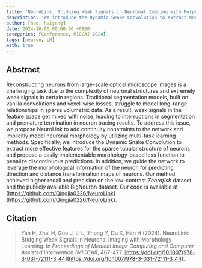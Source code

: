 ```yaml
---
title: 'NeuroLink: Bridging Weak Signals in Neuronal Imaging with Morphology Learning'
description: 'We introduce the Dynamic Snake Convolution to extract more effective features for the sparse tubular structure of neurons and propose a easily implementable morphology-based loss function to penalize discontinuous predictions.'
author: [hao, haiyang]
date: 2024-10-06 00:00:00 +0800
categories: [Conference, MICCAI 2024]
tags: [neuron, LM]
math: true
---
```


## Abstract

Reconstructing neurons from large-scale optical microscope images is a challenging task due to the complexity of neuronal structures and extremely weak signals in certain regions. Traditional segmentation models, built on vanilla convolutions and voxel-wise losses, struggle to model long-range relationships in sparse volumetric data. As a result, weak signals in the feature space get mixed with noise, leading to interruptions in segmentation and premature termination in neuron tracing results. To address this issue, we propose NeuroLink to add continuity constraints to the network and implicitly model neuronal morphology by utilizing multi-task learning methods. Specifically, we introduce the Dynamic Snake Convolution to extract more effective features for the sparse tubular structure of neurons and propose a easily implementable morphology-based loss function to penalize discontinuous predictions. In addition, we guide the network to leverage the morphological information of the neuron for predicting direction and distance transformation maps of neurons. Our method achieved higher recall and precision on the low-contrast *Zebrafish* dataset and the publicly available BigNeuron dataset. Our code is available at [https://github.com/Qingjia0226/NeuroLink](https://github.com/Qingjia0226/NeuroLink).


## Citation

> Yan H, Zhai H, Guo J, Li L, Zhong Y, Du X, Han H (2024). NeuroLink: Bridging Weak Signals in Neuronal Imaging with Morphology Learning. In *Proceedings of Medical Image Computing and Computer Assisted Intervention (MICCAI)*, 467-477. [https://doi.org/10.1007/978-3-031-72111-3_44](https://doi.org/10.1007/978-3-031-72111-3_44).
>